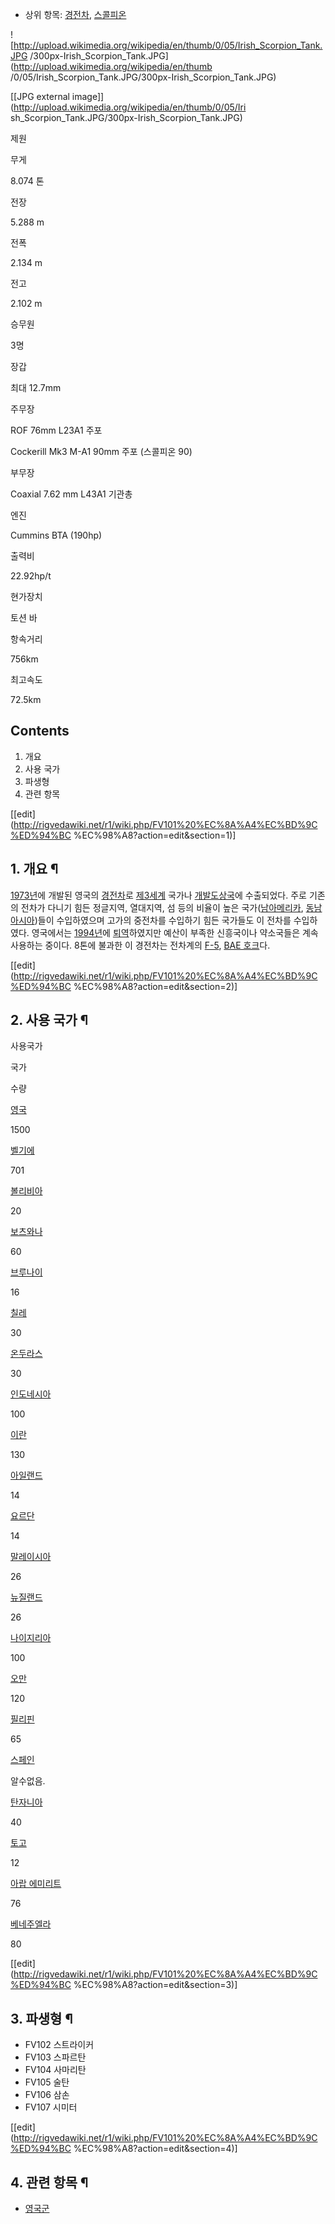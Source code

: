   * 상위 항목: [경전차](%EA%B2%BD%EC%A0%84%EC%B0%A8.md), [스콜피온](%EC%8A%A4%EC%BD%9C%ED%94%BC%EC%98%A8.md)  

![http://upload.wikimedia.org/wikipedia/en/thumb/0/05/Irish_Scorpion_Tank.JPG
/300px-Irish_Scorpion_Tank.JPG](http://upload.wikimedia.org/wikipedia/en/thumb
/0/05/Irish_Scorpion_Tank.JPG/300px-Irish_Scorpion_Tank.JPG)

[[JPG external image]](http://upload.wikimedia.org/wikipedia/en/thumb/0/05/Iri
sh_Scorpion_Tank.JPG/300px-Irish_Scorpion_Tank.JPG)

제원

무게

8.074 톤

전장

5.288 m

전폭

2.134 m

전고

2.102 m

승무원

3명

장갑

최대 12.7mm

주무장

ROF 76mm L23A1 주포

Cockerill Mk3 M-A1 90mm 주포 (스콜피온 90)

부무장

Coaxial 7.62 mm L43A1 기관총

엔진

Cummins BTA (190hp)

출력비

22.92hp/t

현가장치

토션 바

항속거리

756km

최고속도

72.5km

  

## Contents

    

1. 개요 
2. 사용 국가 
3. 파생형 
4. 관련 항목 

[[edit](http://rigvedawiki.net/r1/wiki.php/FV101%20%EC%8A%A4%EC%BD%9C%ED%94%BC
%EC%98%A8?action=edit&section=1)]

## 1. 개요 ¶

  
  

[1973년](1973%EB%85%84.md)에 개발된 영국의
[경전차](%EA%B2%BD%EC%A0%84%EC%B0%A8.md)로
[제3세계](%EC%A0%9C3%EC%84%B8%EA%B3%84.md) 국가나
[개발도상국](%EA%B0%9C%EB%B0%9C%EB%8F%84%EC%83%81%EA%B5%AD.md)에 수출되었다. 주로 기존의
전차가 다니기 힘든 정글지역, 열대지역, 섬 등의 비율이 높은
국가([남아메리카](%EB%82%A8%EC%95%84%EB%A9%94%EB%A6%AC%EC%B9%B4.md),
[동남아시아](%EB%8F%99%EB%82%A8%EC%95%84%EC%8B%9C%EC%95%84.md))들이 수입하였으며 고가의
중전차를 수입하기 힘든 국가들도 이 전차를 수입하였다. 영국에서는 [1994년](1994%EB%85%84.md)에
[퇴역](%ED%87%B4%EC%97%AD.md)하였지만 예산이 부족한 신흥국이나 약소국들은 계속 사용하는 중이다. 8톤에 불과한 이
경전차는 전차계의 [F-5](F-5.md), [BAE 호크](BAE%20%ED%98%B8%ED%81%AC.md)다.

  

[[edit](http://rigvedawiki.net/r1/wiki.php/FV101%20%EC%8A%A4%EC%BD%9C%ED%94%BC
%EC%98%A8?action=edit&section=2)]

## 2. 사용 국가 ¶

사용국가

국가

수량

[영국](%EC%98%81%EA%B5%AD.md)

1500

[벨기에](%EB%B2%A8%EA%B8%B0%EC%97%90.md)

701

[볼리비아](%EB%B3%BC%EB%A6%AC%EB%B9%84%EC%95%84.md)

20

[보츠와나](%EB%B3%B4%EC%B8%A0%EC%99%80%EB%82%98.md)

60

[브루나이](%EB%B8%8C%EB%A3%A8%EB%82%98%EC%9D%B4.md)

16

[칠레](%EC%B9%A0%EB%A0%88.md)

30

[온두라스](%EC%98%A8%EB%91%90%EB%9D%BC%EC%8A%A4.md)

30

[인도네시아](%EC%9D%B8%EB%8F%84%EB%84%A4%EC%8B%9C%EC%95%84.md)

100

[이란](%EC%9D%B4%EB%9E%80.md)

130

[아일랜드](%EC%95%84%EC%9D%BC%EB%9E%9C%EB%93%9C.md)

14

[요르단](%EC%9A%94%EB%A5%B4%EB%8B%A8.md)

14

[말레이시아](%EB%A7%90%EB%A0%88%EC%9D%B4%EC%8B%9C%EC%95%84.md)

26

[뉴질랜드](%EB%89%B4%EC%A7%88%EB%9E%9C%EB%93%9C.md)

26

[나이지리아](%EB%82%98%EC%9D%B4%EC%A7%80%EB%A6%AC%EC%95%84.md)

100

[오만](%EC%98%A4%EB%A7%8C.md)

120

[필리핀](%ED%95%84%EB%A6%AC%ED%95%80.md)

65

[스페인](%EC%8A%A4%ED%8E%98%EC%9D%B8.md)

알수없음.

[탄자니아](%ED%83%84%EC%9E%90%EB%8B%88%EC%95%84.md)

40

[토고](%ED%86%A0%EA%B3%A0.md)

12

[아랍 에미리트](%EC%95%84%EB%9E%8D%20%EC%97%90%EB%AF%B8%EB%A6%AC%ED%8A%B8.md)

76

[베네주엘라](%EB%B2%A0%EB%84%A4%EC%A3%BC%EC%97%98%EB%9D%BC.md)

80

[[edit](http://rigvedawiki.net/r1/wiki.php/FV101%20%EC%8A%A4%EC%BD%9C%ED%94%BC
%EC%98%A8?action=edit&section=3)]

## 3. 파생형 ¶

  * FV102 스트라이커
  * FV103 스파르탄
  * FV104 사마리탄
  * FV105 술탄
  * FV106 삼손
  * FV107 시미터  

[[edit](http://rigvedawiki.net/r1/wiki.php/FV101%20%EC%8A%A4%EC%BD%9C%ED%94%BC
%EC%98%A8?action=edit&section=4)]

## 4. 관련 항목 ¶

  * [영국군](%EC%98%81%EA%B5%AD%EA%B5%B0.md)

